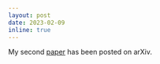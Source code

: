 ```yaml
---
layout: post
date: 2023-02-09
inline: true
---
```


My second <a href="https://arxiv.org/abs/2302.04976">paper</a> has been posted on arXiv.

